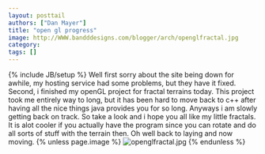 ```yaml
---
layout: posttail
authors: ["Dan Mayer"]
title: "open gl progress"
image: http://WWW.bandddesigns.com/blogger/arch/openglfractal.jpg
category:
tags: []
---
```

{% include JB/setup %}
Well first sorry about the site being down for awhile, my hosting service had some problems, but they have it fixed.    Second, i finished my openGL project for fractal terrains today. This project took me entirely way to long, but it has been hard to move back to c++ after having all the nice things java provides you for so long. Anyways i am slowly getting back on track. So take a look and i hope you all like my little fractals. It is alot cooler if you actually have the program since you can rotate and do all sorts of stuff with the terrain then. Oh well back to laying and now moving.    {% unless page.image %}
![openglfractal.jpg](http://WWW.bandddesigns.com/blogger/arch/openglfractal.jpg)
{% endunless %}